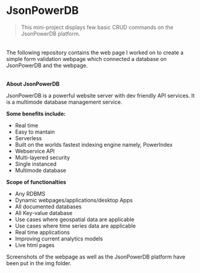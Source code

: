 # JsonPowerDB
>This mini-project displays few basic CRUD commands on the JsonPowerDB platform.

###### 
The following repository contains the web page I worked on to create a simple form validation webpage which connected a database on JsonPowerDB and the webpage.
######

**About JsonPowerDB**

JsonPowerDB is a powerful website server with dev friendly API services. It is a multimode database management service.

**Some benefits include:**

-  Real time
-  Easy to mantain
-  Serverless
-  Built on the worlds fastest indexing engine namely, PowerIndex
-  Webservice API
-  Multi-layered security
-  Single instanced
-  Multimode database

**Scope of functionalties**

-  Any RDBMS
-  Dynamic webpages/applications/desktop Apps
-  All documented databases
-  All Key-value database
-  Use cases where geospatial data are applicable
-  Use cases where time series data are applicable
-  Real time applications
-  Improving current analytics models
-  Live html pages

Screenshots of the webpage as well as the JsonPowerDB platform have been put in the img folder.
